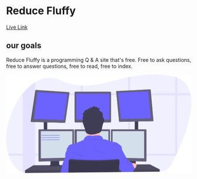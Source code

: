 # Reduce Fluffy

<a href="https://reducefluffy.web.app/" alt="">Live Link</a>

## our goals
Reduce Fluffy is a programming Q & A site that's free. Free to ask questions, free to answer questions, free to read, free to index.

<img src="./src/images/construction.becd1465.png" alt="" >